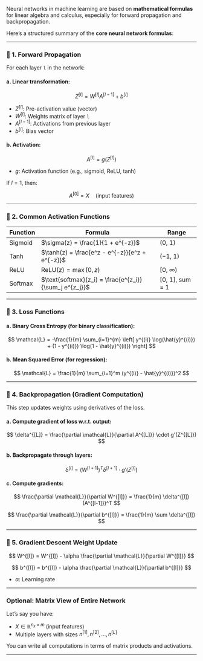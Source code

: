 Neural networks in machine learning are based on **mathematical formulas** for linear algebra and calculus, especially for forward propagation and backpropagation.

Here’s a structured summary of the **core neural network formulas**:

---

### 🧠 1. **Forward Propagation**

For each layer `l` in the network:

#### **a. Linear transformation:**

$$
Z^{[l]} = W^{[l]}A^{[l-1]} + b^{[l]}
$$

* $Z^{[l]}$: Pre-activation value (vector)
* $W^{[l]}$: Weights matrix of layer `l`
* $A^{[l-1]}$: Activations from previous layer
* $b^{[l]}$: Bias vector

#### **b. Activation:**

$$
A^{[l]} = g(Z^{[l]})
$$

* $g$: Activation function (e.g., sigmoid, ReLU, tanh)

If $l = 1$, then:

$$
A^{[0]} = X \quad \text{(input features)}
$$

---

### 🧠 2. **Common Activation Functions**

| Function | Formula                                                | Range            |
| -------- | ------------------------------------------------------ | ---------------- |
| Sigmoid  | $\sigma(z) = \frac{1}{1 + e^{-z}}$                     | (0, 1)           |
| Tanh     | $\tanh(z) = \frac{e^z - e^{-z}}{e^z + e^{-z}}$         | (−1, 1)          |
| ReLU     | $\text{ReLU}(z) = \max(0, z)$                          | \[0, ∞)          |
| Softmax  | $\text{softmax}(z_i) = \frac{e^{z_i}}{\sum_j e^{z_j}}$ | \[0, 1], sum = 1 |

---

### 🧠 3. **Loss Functions**

#### **a. Binary Cross Entropy (for binary classification):**

$$
\mathcal{L} = -\frac{1}{m} \sum_{i=1}^{m} \left[ y^{(i)} \log(\hat{y}^{(i)}) + (1 - y^{(i)}) \log(1 - \hat{y}^{(i)}) \right]
$$

#### **b. Mean Squared Error (for regression):**

$$
\mathcal{L} = \frac{1}{m} \sum_{i=1}^m (y^{(i)} - \hat{y}^{(i)})^2
$$

---

### 🧠 4. **Backpropagation (Gradient Computation)**

This step updates weights using derivatives of the loss.

#### **a. Compute gradient of loss w\.r.t. output:**

$$
\delta^{[L]} = \frac{\partial \mathcal{L}}{\partial A^{[L]}} \cdot g'(Z^{[L]})
$$

#### **b. Backpropagate through layers:**

$$
\delta^{[l]} = (W^{[l+1]})^T \delta^{[l+1]} \cdot g'(Z^{[l]})
$$

#### **c. Compute gradients:**

$$
\frac{\partial \mathcal{L}}{\partial W^{[l]}} = \frac{1}{m} \delta^{[l]} (A^{[l-1]})^T
$$

$$
\frac{\partial \mathcal{L}}{\partial b^{[l]}} = \frac{1}{m} \sum \delta^{[l]}
$$

---

### 🧠 5. **Gradient Descent Weight Update**

$$
W^{[l]} = W^{[l]} - \alpha \frac{\partial \mathcal{L}}{\partial W^{[l]}}
$$

$$
b^{[l]} = b^{[l]} - \alpha \frac{\partial \mathcal{L}}{\partial b^{[l]}}
$$

* $\alpha$: Learning rate

---

### Optional: Matrix View of Entire Network

Let’s say you have:

* $X \in \mathbb{R}^{n_x \times m}$ (input features)
* Multiple layers with sizes $n^{[1]}, n^{[2]}, ..., n^{[L]}$

You can write all computations in terms of matrix products and activations.

---